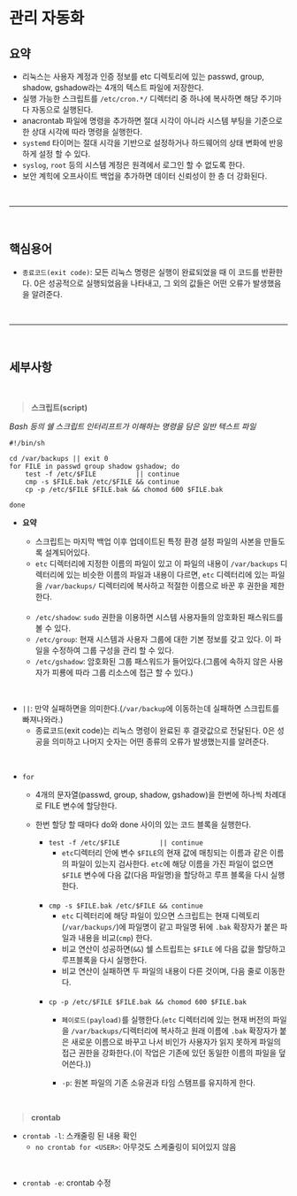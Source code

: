 # 관리 자동화
## 요약
- 리눅스는 사용자 계정과 인증 정보를 etc 디렉토리에 있는 passwd, group, shadow, gshadow라는 4개의 텍스트 파일에 저장한다.
- 실행 가능한 스크립트를 `/etc/cron.*/` 디렉터리 중 하나에 복사하면 해당 주기마다 자동으로 실행된다.
- anacrontab 파일에 명령을 추가하면 절대 시각이 아니라 시스템 부팅을 기준으로 한 상대 시각에 따라 명령을 실행한다.
- `systemd` 타이머는 절대 시각을 기반으로 설정하거나 하드웨어의 상태 변화에 반응하게 설정 할 수 있다.
- `syslog`, `root` 등의 시스템 계정은 원격에서 로그인 할 수 없도록 한다.
- 보안 계힉에 오프사이트 백업을 추가하면 데이터 신뢰성이 한 층 더 강화된다.

<br><hr><br>

## 핵심용어
- `종료코드(exit code)`: 모든 리눅스 명령은 실행이 완료되었을 때 이 코드를 반환한다. 0은 성공적으로 실행되었음을 나타내고, 그 외의 값들은 어떤 오류가 발생했음을 알려준다.


<br><hr><br>


## 세부사항

<br>

> **스크립트(script)**

*Bash 등의 쉘 스크립트 인터리프트가 이해하는 명령을 담은 일반 텍스트 파일*
```shell
#!/bin/sh

cd /var/backups || exit 0
for FILE in passwd group shadow gshadow; do
    test -f /etc/$FILE          || continue
    cmp -s $FILE.bak /etc/$FILE && continue
    cp -p /etc/$FILE $FILE.bak && chomod 600 $FILE.bak

done
```

- **요약**
    - 스크립트는 마지막 백업 이후 업데이트된 특정 환경 설정 파일의 사본을 만들도록 설계되어있다.
    - `etc` 디렉터리에 지정한 이름의 파일이 있고 이 파일의 내용이 `/var/backups` 디렉터리에 있는 비슷한 이름의 파일과 내용이 다르면, `etc` 디렉터리에 있는 파일을 `/var/backups/` 디렉터리에 복사하고 적절한 이름으로 바꾼 후 권한을 제한한다.

    <br>

    - `/etc/shadow`: `sudo` 권한을 이용하면 시스템 사용자들의 암호화된 패스워드를 볼 수 있다.
    - `/etc/group`:  현재 시스템과 사용자 그룹에 대한 기본 정보를 갖고 있다. 이 파일을 수정하여 그룹 구성을 관리 할 수 있다.
    - `/etc/gshadow`: 암호화된 그룹 패스워드가 들어있다.(그룹에 속하지 않은 사용자가 피룡에 따라 그룹 리소스에 접근 할 수 있다.)

<br>


- `||`: 만약 실패하면을 의미한다.(`/var/backup`에 이동하는데 실패하면 스크립트를 빠져나와라.) 
    - 종료코드(exit code)는 리눅스 명령이 완료된 후 결괏값으로 전달된다. 0은 성공을 의미하고 나머지 숫자는 어떤 종류의 오류가 발생했는지를 알려준다.

<br>

- `for`
    - 4개의 문자열(passwd, group, shadow, gshadow)을 한번에 하나씩 차례대로 FILE 변수에 할당한다. 
    - 한번 할당 할 때마다 do와 done 사이의 있는 코드 블록을 실행한다.
        - `test -f /etc/$FILE          || continue`
            - `etc`디렉터리 안에 변수 `$FILE`의 현재 값에 매칭되는 이름과 같은 이름의 파일이 있는지 검사한다. `etc`에 해당 이름을 가진 파일이 없으면 `$FILE` 변수에 다음 값(다음 파일명)을 할당하고 루프 블록을 다시 실행한다.
        
        <br>

        - `cmp -s $FILE.bak /etc/$FILE && continue`
            - `etc` 디렉터리에 해당 파일이 있으면 스크립트는 현재 디렉토리(`/var/backups/`)에 파일명이 같고 파일명 뒤에 `.bak` 확장자가 붙은 파일과 내용을 비교(`cmp`) 한다.
            - 비교 연산이 성공하면(`&&`) 쉘 스트립트는 `$FILE` 에 다음 값을 할당하고 루프블록을 다시 실행한다. 
            - 비교 연산이 실패하면 두 파일의 내용이 다른 것이며, 다음 줄로 이동한다.

        <br>

        - `cp -p /etc/$FILE $FILE.bak && chomod 600 $FILE.bak`
            - `페이로드(payload)`를 실행한다.(`etc` 디렉터리에 있는 현재 버전의 파일을 `/var/backups/`디렉터리에 복사하고 원래 이름에 `.bak` 확장자가 붙은 새로운 이름으로 바꾸고 나서 비인가 사용자가 읽지 못하게 파일의 접근 권한을 강화한다.(이 작업은 기존에 있던 동일한 이름의 파일을 덮어쓴다.))

            - `-p`: 원본 파일의 기존 소유권과 타임 스탬프를 유지하게 한다.

<br>

>**crontab**
- `crontab -l`: 스캐줄링 된 내용 확인 
    - `no crontab for <USER>`: 아무것도 스케줄링이 되어있지 않음

<br>

- `crontab -e`: crontab 수정


<br>

